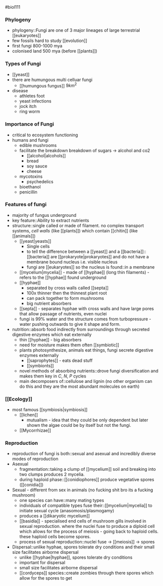 #biol111 
### Phylogeny
- phylogeny::Fungi are one of 3 major lineages of large terrestrial [[eukaryotes]]
- few fossils hard to study [[evolution]]
- first fungi 800-1000 mya
- colonised land 500 mya (before [[plants]])
### Types of Fungi
- [[yeast]]
- there are humungous multi celluar fungi
	- [[humungous fungus]] $9km^2$
- disease
	- athletes foot
	- yeast infections
	- jock itch
	- ring worm

### Importance of Fungi
- critical to ecosystem functioning
- humans and fungi
	- edible mushrooms
	- facilitate the breakdown breakdown of sugars -> alcohol and co2
		- [[alcohol|alcohols]]
		- bread
		- soy sauce
		- cheese
	- mycotoxins
		- psychedelics
	- bioethanol
	- penicillin

### Features of fungi
- majority of fungus underground
- key feature::Ability to extract nutrients
- structure::single called or made of filament. no complex transport systems, *cell walls* (like [[plants]]) which contain [[chitin]] (like [[animals]])
	- [[yeast|yeasts]]
		- Single cells
		- to tell the difference between a [[yeast]] and a [[bacteria]]::[[bacteria]] are [[prokaryote|prokaryotes]] and do not have a membrane bound nucleus i.e. visible nucleus
		- fungi are [[eukaryotes]] so the nucleus is found::in a membrane
	- [[mycelium|mycelia]] - made of [[hyphae]] (long thin filaments) - refers to the [[hyphae]] found underground
	- [[hyphae]] 
		- separated by cross walls called [[septa]]
		- 100x thinner then the thinnest plant root
		- can pack together to form mushrooms
		- big nutrient absorbers
	- [[septa]] - separates hyphae with cross walls and have large pores that allow passage of nutrients, even nuclei
	- fungi is 99% water and the structure comes from turbopressure - water pushing outwards to give it shape and form.
- nutrition::absorb food indirectly from surroundings through secreted digestive enzymes which eat externally
	- thin [[hyphae]] - big absorbers
	- need for moisture makes them often [[symbiotic]]
	- plants photosynthesize, animals eat things, fungi secrete digestive enzymes externally
		- [[saprophytes]] - eats dead stuff
		- [[symbionts]]
	- novel methods of absorbing nutrients::drove fungi diversification and makes them key in $C$, $N$, $P$ cycles
	- main decomposers of::cellulose and lignin (no other organism can do this and they are the most abundant molecules on earth)

### [[Ecology]]
- most famous [[symbiosis|symbiosis]]
	- [[lichen]]
		- mutualism - idea that they could be only dependent but later shown the algae could be by itself but not the fungi.
	- [[Mycorrhizae]]
### Reproduction
- reproduction of fungi is both::sexual and asexual and incredibly diverse modes of reproduction
- Asexual
	- fragmentation::taking a clump of [[mycelium]] soil and breaking into two clumps produces 2 mycelia.
	- during haploid phase::[[conidiophores]] produce vegetative spores ([[conidia]])
- Sexual - different from sex in animals (no fucking shit bro its a fucking mushroom)
	- one species can have::many mating types
	- individuals of compatible types fuse their::[[mycelium|mycelia]] to initiate sexual cycle (anasomosis/plasmogamy)
	- produces a [[dikaryotic mycelium]]
	- [[basidia]] - specialised end cells of mushroom gills involved in sexual reproduction. where the nuclei fuse to produce a diploid cell which allows for the process of meiosis - going back to haploid cells. these haploid cells become spores.
	- process of sexual reproduction::nuclei fuse -> [[meiosis]] -> spores
- Dispersal::unlike hyphae, spores tolerate dry conditions and their small size facilitates airborne dispersal
	- unlike [[hyphae|hyphae]], spores tolerate dry conditions
	- important for dispersal
	- small size facilitates airborne dispersal
	- [[cordyceps]] species::create zombies through there spores which allow for the spores to get 